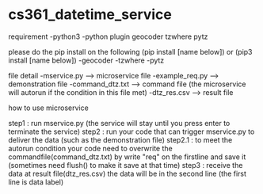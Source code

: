 # cs361_datetime_service

requirement
-python3
-python plugin geocoder tzwhere pytz

please do the pip install on the following (pip install [name below]) or (pip3 install [name below])
-geocoder
-tzwhere
-pytz

file detail
-mservice.py --> microservice file
-example_req.py --> demonstration file
-command_dtz.txt --> command file (the microservice will autorun if the condition in this file met)
-dtz_res.csv --> result file

how to use microservice

step1 : run mservice.py (the service will stay until you press enter to terminate the service)
step2 : run your code that can trigger mservice.py to deliver the data (such as the demonstration file)
step2.1 : to meet the autorun condition your code need to overwrite the commandfile(command_dtz.txt) by write "req" on the firstline and save it (sometimes need flush() to make it save at that time)
step3 : receive the data at result file(dtz_res.csv) the data will be in the second line (the first line is data label)
